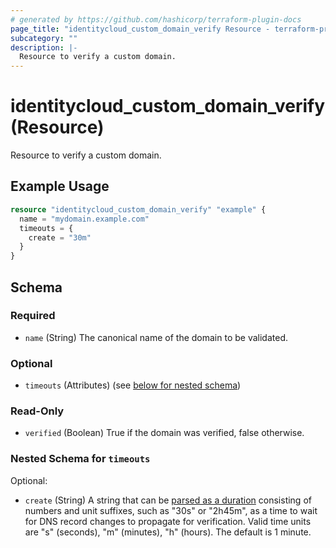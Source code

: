 ```yaml
---
# generated by https://github.com/hashicorp/terraform-plugin-docs
page_title: "identitycloud_custom_domain_verify Resource - terraform-provider-identitycloud"
subcategory: ""
description: |-
  Resource to verify a custom domain.
---
```


# identitycloud_custom_domain_verify (Resource)

Resource to verify a custom domain.

## Example Usage

```terraform
resource "identitycloud_custom_domain_verify" "example" {
  name = "mydomain.example.com"
  timeouts = {
    create = "30m"
  }
}
```

<!-- schema generated by tfplugindocs -->
## Schema

### Required

- `name` (String) The canonical name of the domain to be validated.

### Optional

- `timeouts` (Attributes) (see [below for nested schema](#nestedatt--timeouts))

### Read-Only

- `verified` (Boolean) True if the domain was verified, false otherwise.

<a id="nestedatt--timeouts"></a>
### Nested Schema for `timeouts`

Optional:

- `create` (String) A string that can be [parsed as a duration](https://pkg.go.dev/time#ParseDuration) consisting of numbers and unit suffixes, such as "30s" or "2h45m", as a time to wait for DNS record changes to propagate for verification. Valid time units are "s" (seconds), "m" (minutes), "h" (hours). The default is 1 minute.
